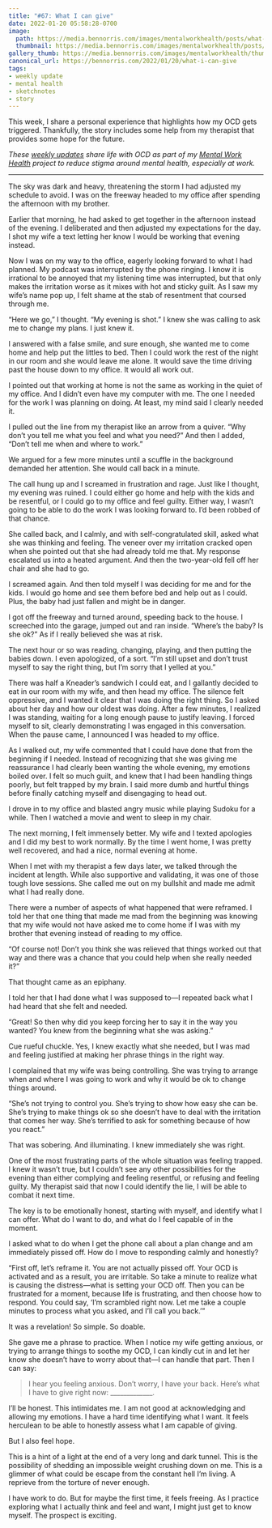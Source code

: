 ```yaml
---
title: "#67: What I can give"
date: 2022-01-20 05:58:28-0700
image: 
  path: https://media.bennorris.com/images/mentalworkhealth/posts/what-i-can-give.jpg
  thumbnail: https://media.bennorris.com/images/mentalworkhealth/posts/thumbnails/what-i-can-give.jpg
gallery_thumb: https://media.bennorris.com/images/mentalworkhealth/thumbs/what-i-can-give.jpg
canonical_url: https://bennorris.com/2022/01/20/what-i-can-give
tags:
- weekly update
- mental health
- sketchnotes
- story
---
```


This week, I share a personal experience that highlights how my OCD gets triggered. Thankfully, the story includes some help from my therapist that provides some hope for the future.

_These [weekly updates](https://bennorris.com/tags/weekly-update/) share life with OCD as part of my [Mental Work Health](https://bennorris.com/mental-work-health) project to reduce stigma around mental health, especially at work._

***

The sky was dark and heavy, threatening the storm I had adjusted my schedule to avoid. I was on the freeway headed to my office after spending the afternoon with my brother.

Earlier that morning, he had asked to get together in the afternoon instead of the evening. I deliberated and then adjusted my expectations for the day. I shot my wife a text letting her know I would be working that evening instead.

Now I was on my way to the office, eagerly looking forward to what I had planned. My podcast was interrupted by the phone ringing. I know it is irrational to be annoyed that my listening time was interrupted, but that only makes the irritation worse as it mixes with hot and sticky guilt. As I saw my wife’s name pop up, I felt shame at the stab of resentment that coursed through me.

“Here we go,” I thought. “My evening is shot.” I knew she was calling to ask me to change my plans. I just knew it.

I answered with a false smile, and sure enough, she wanted me to come home and help put the littles to bed. Then I could work the rest of the night in our room and she would leave me alone. It would save the time driving past the house down to my office. It would all work out.

I pointed out that working at home is not the same as working in the quiet of my office. And I didn’t even have my computer with me. The one I needed for the work I was planning on doing. At least, my mind said I clearly needed it.

I pulled out the line from my therapist like an arrow from a quiver. “Why don’t you tell me what you feel and what you need?” And then I added, “Don’t tell me when and where to work.”

We argued for a few more minutes until a scuffle in the background demanded her attention. She would call back in a minute.

The call hung up and I screamed in frustration and rage. Just like I thought, my evening was ruined. I could either go home and help with the kids and be resentful, or I could go to my office and feel guilty. Either way, I wasn’t going to be able to do the work I was looking forward to. I’d been robbed of that chance.

She called back, and I calmly, and with self-congratulated skill, asked what she was thinking and feeling. The veneer over my irritation cracked open when she pointed out that she had already told me that. My response escalated us into a heated argument. And then the two-year-old fell off her chair and she had to go.

I screamed again. And then told myself I was deciding for me and for the kids. I would go home and see them before bed and help out as I could. Plus, the baby had just fallen and might be in danger.

I got off the freeway and turned around, speeding back to the house. I screeched into the garage, jumped out and ran inside. “Where’s the baby? Is she ok?” As if I really believed she was at risk.

The next hour or so was reading, changing, playing, and then putting the babies down. I even apologized, of a sort. “I’m still upset and don’t trust myself to say the right thing, but I’m sorry that I yelled at you.”

There was half a Kneader’s sandwich I could eat, and I gallantly decided to eat in our room with my wife, and then head my office. The silence felt oppressive, and I wanted it clear that I was doing the right thing. So I asked about her day and how our oldest was doing. After a few minutes, I realized I was standing, waiting for a long enough pause to justify leaving. I forced myself to sit, clearly demonstrating I was engaged in this conversation. When the pause came, I announced I was headed to my office.

As I walked out, my wife commented that I could have done that from the beginning if I needed. Instead of recognizing that she was giving me reassurance I had clearly been wanting the whole evening, my emotions boiled over. I felt so much guilt, and knew that I had been handling things poorly, but felt trapped by my brain. I said more dumb and hurtful things before finally catching myself and disengaging to head out.

I drove in to my office and blasted angry music while playing Sudoku for a while. Then I watched a movie and went to sleep in my chair.

The next morning, I felt immensely better. My wife and I texted apologies and I did my best to work normally. By the time I went home, I was pretty well recovered, and had a nice, normal evening at home.

When I met with my therapist a few days later, we talked through the incident at length. While also supportive and validating, it was one of those tough love sessions. She called me out on my bullshit and made me admit what I had really done.

There were a number of aspects of what happened that were reframed. I told her that one thing that made me mad from the beginning was knowing that my wife would not have asked me to come home if I was with my brother that evening instead of reading to my office.

“Of course not! Don’t you think she was relieved that things worked out that way and there was a chance that you could help when she really needed it?”

That thought came as an epiphany.

I told her that I had done what I was supposed to—I repeated back what I had heard that she felt and needed.

“Great! So then why did you keep forcing her to say it in the way you wanted? You knew from the beginning what she was asking.”

Cue rueful chuckle. Yes, I knew exactly what she needed, but I was mad and feeling justified at making her phrase things in the right way.

I complained that my wife was being controlling. She was trying to arrange when and where I was going to work and why it would be ok to change things around.

“She’s not trying to control you. She’s trying to show how easy she can be. She’s trying to make things ok so she doesn’t have to deal with the irritation that comes her way. She’s terrified to ask for something because of how you react.”

That was sobering. And illuminating. I knew immediately she was right.

One of the most frustrating parts of the whole situation was feeling trapped. I knew it wasn’t true, but I couldn’t see any other possibilities for the evening than either complying and feeling resentful, or refusing and feeling guilty. My therapist said that now I could identify the lie, I will be able to combat it next time.

The key is to be emotionally honest, starting with myself, and identify what I can offer. What do I want to do, and what do I feel capable of in the moment.

I asked what to do when I get the phone call about a plan change and am immediately pissed off. How do I move to responding calmly and honestly?

“First off, let’s reframe it. You are not actually pissed off. Your OCD is activated and as a result, you are irritable. So take a minute to realize what is causing the distress—what is setting your OCD off. Then you can be frustrated for a moment, because life is frustrating, and then choose how to respond. You could say, ‘I’m scrambled right now. Let me take a couple minutes to process what you asked, and I’ll call you back.’”

It was a revelation! So simple. So doable.

She gave me a phrase to practice. When I notice my wife getting anxious, or trying to arrange things to soothe my OCD, I can kindly cut in and let her know she doesn’t have to worry about that—I can handle that part. Then I can say:

> I hear you feeling anxious. Don’t worry, I have your back. Here’s what I have to give right now: _____________.

I’ll be honest. This intimidates me. I am not good at acknowledging and allowing my emotions. I have a hard time identifying what I want.  It feels herculean to be able to honestly assess what I am capable of giving.

But I also feel hope.

This is a hint of a light at the end of a very long and dark tunnel. This is the possibility of shedding an impossible weight crushing down on me. This is a glimmer of what could be escape from the constant hell I’m living. A reprieve from the torture of never enough.

I have work to do. But for maybe the first time, it feels freeing. As I practice exploring what I actually think and feel and want, I might just get to know myself. The prospect is exciting.


